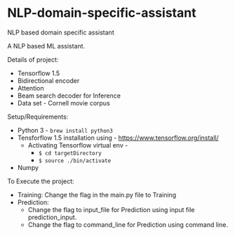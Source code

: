 # NLP-domain-specific-assistant
NLP based domain specific assistant

A NLP based ML assistant.

Details of project:
- Tensorflow 1.5
- Bidirectional encoder
- Attention
- Beam search decoder for Inference
- Data set - Cornell movie corpus

Setup/Requirements:
- Python 3 - `brew install python3`
- Tensforflow 1.5 installation using - https://www.tensorflow.org/install/
  - Activating Tensorflow virtual env - 
    - `$ cd targetDirectory`
    - `$ source ./bin/activate`
- Numpy

To Execute the project:
- Training: Change the flag in the main.py file to Training
- Prediction:
  - Change the flag to input_file for Prediction using input file prediction_input.
  - Change the flag to command_line for Prediction using command line.

